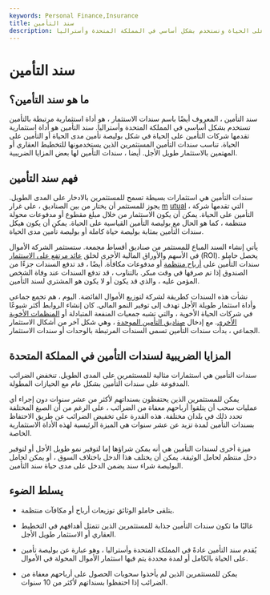 ```yaml
---
keywords: Personal Finance,Insurance
title: سند التأمين
description: سند التأمين هو نوع من أدوات الاستثمار التي تقدمها شركات التأمين على الحياة وتستخدم بشكل أساسي في المملكة المتحدة وأستراليا.
---
```


# سند التأمين
## ما هو سند التأمين؟

سند التأمين ، المعروف أيضًا باسم سندات الاستثمار ، هو أداة استثمارية مرتبطة بالتأمين تستخدم بشكل أساسي في المملكة المتحدة وأستراليا. سند التأمين هو أداة استثمارية تقدمها شركات التأمين على الحياة في شكل بوليصة تأمين مدى الحياة أو التأمين على الحياة. تناسب سندات التأمين المستثمرين الذين يستخدمونها للتخطيط العقاري أو المهتمين بالاستثمار طويل الأجل. أيضا ، سندات التأمين لها بعض المزايا الضريبية.

## فهم سند التأمين

سندات التأمين هي استثمارات بسيطة تسمح للمستثمرين بالادخار على المدى الطويل. يجوز للمستثمر أن يختار من بين الصناديق ، على غرار [m](/mutualfund) [utual](/mutualfund) ، التي تقدمها شركة التأمين على الحياة. يمكن أن يكون الاستثمار من خلال مبلغ مقطوع أو مدفوعات محولة منتظمة ، كما هو الحال مع بوليصة التأمين القياسية على الحياة. يمكن أن يكون هيكل سندات التأمين بمثابة بوليصة حياة كاملة أو بوليصة تأمين مدى الحياة.

يأتي إنشاء السند المباع للمستثمر من صناديق أقساط مجمعة. ستستثمر الشركة الأموال في الأسهم والأوراق المالية الأخرى لخلق [عائد مرتفع على الاستثمار](/returnoninvestment) (ROI). يحصل حاملو سندات التأمين على [أرباح منتظمة](/dividend) أو مدفوعات مكافأة. أيضًا ، قد تدفع السندات جزءًا من الصندوق إذا تم صرفها في وقت مبكر. بالتناوب ، قد تدفع السندات عند وفاة الشخص المؤمن عليه ، والذي قد يكون أو لا يكون هو المشتري لسند التأمين.

نشأت هذه السندات كطريقة لشركة لتوزيع الأموال الفائضة. اليوم ، هم تجمع جماعي وأداة استثمار طويلة الأجل تهدف إلى توفير النمو المالي. كان إنشاء الروابط أكثر شيوعًا في شركات الحياة الأخوية ، والتي تشبه جمعيات المنفعة المتبادلة أو [المنظمات الأخوية الأخرى](/fraternal-organization). مع إدخال [صناديق التأمين الموحدة](/unitized-fund) ، وهي شكل آخر من أشكال الاستثمار الجماعي ، بدأت سندات التأمين تسمى السندات المرتبطة بالوحدات أو سندات الاستثمار.

## المزايا الضريبية لسندات التأمين في المملكة المتحدة

سندات التأمين هي استثمارات مثالية للمستثمرين على المدى الطويل. تنخفض الضرائب المدفوعة على سندات التأمين بشكل عام مع الحيازات المطولة.

يمكن للمستثمرين الذين يحتفظون بسنداتهم لأكثر من عشر سنوات دون إجراء أي عمليات سحب أن يتلقوا أرباحهم معفاة من الضرائب ، على الرغم من أن الصيغ المختلفة تحدد ذلك في بلدان مختلفة. هذه القدرة على تخفيض الضرائب عن طريق الاحتفاظ بسندات التأمين لمدة تزيد عن عشر سنوات هي الميزة الرئيسية لهذه الأداة الاستثمارية الخاصة.

ميزة أخرى لسندات التأمين هي أنه يمكن شراؤها إما لتوفير نمو طويل الأجل أو لتوفير دخل منتظم لحامل الوثيقة. يمكن أن يختلف هذا الدخل باختلاف السوق ، أو يمكن لحامل البوليصة شراء سند يضمن الدخل على مدى حياة سند التأمين.

## يسلط الضوء

- يتلقى حاملو الوثائق توزيعات أرباح أو مكافآت منتظمة.

- غالبًا ما تكون سندات التأمين جذابة للمستثمرين الذين تتمثل أهدافهم في التخطيط العقاري أو الاستثمار طويل الأجل.

- يُقدم سند التأمين عادةً في المملكة المتحدة وأستراليا ، وهو عبارة عن بوليصة تأمين على الحياة بالكامل أو لمدة محددة يتم فيها استثمار الأموال المحولة في الأموال.

- يمكن للمستثمرين الذين لم يأخذوا سحوبات الحصول على أرباحهم معفاة من الضرائب إذا احتفظوا بسنداتهم لأكثر من 10 سنوات.


